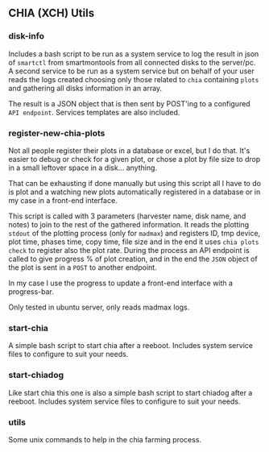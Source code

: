## CHIA (XCH) Utils

### disk-info

Includes a bash script to be run as a system service to log the result in json of `smartctl` from smartmontools from all connected disks to the server/pc.
A second service to be run as a system service but on behalf of your user reads the logs created choosing only those related to `chia` containing `plots` and gathering all disks information in an array.

The result is a JSON object that is then sent by POST'ing to a configured `API endpoint`.
Services templates are also included.

### register-new-chia-plots

Not all people register their plots in a database or excel, but I do that. It's easier to debug or check for a given plot, or chose a plot by file size to drop in a small leftover space in a disk... anything.

That can be exhausting if done manually but using this script all I have to do is plot and a watching new plots automatically registered in a database or in my case in a front-end interface.

This script is called with 3 parameters (harvester name, disk name, and notes) to join to the rest of the gathered information. It reads the plotting `stdout` of the plotting process (only for `madmax`) and registers ID, tmp device, plot time, phases time, copy time, file size and in the end it uses `chia plots check` to register also the plot rate.
During the process an API endpoint is called to give progress % of plot creation, and in the end the `JSON` object of the plot is sent in a `POST` to another endpoint.

In my case I use the progress to update a front-end interface with a progress-bar.

Only tested in ubuntu server, only reads madmax logs.

### start-chia

A simple bash script to start chia after a reeboot. Includes system service files to configure to suit your needs.

### start-chiadog

Like start chia this one is also a simple bash script to start chiadog after a reeboot. Includes system service files to configure to suit your needs.

### utils

Some unix commands to help in the chia farming process.
